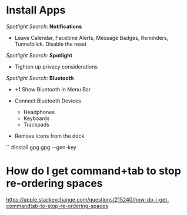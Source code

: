 # Install Apps

_Spotlight Search_: **Notifications**
- Leave Calendar, Facetime Alerts, Message Badges, Reminders, Tunnelblick. Disable the reset

_Spotlight Search_: **Spotlight**
- Tighten up privacy considerations

_Spotlight Search_: **Bluetooth**
- +1 Show Bluetooth in Menu Bar
- Connect Bluetooth Devices
  - Headphones
  - Keyboards
  - Trackpads


- Remove icons from the dock




``
#install gpg
gpg --gen-key

# How do I get command+tab to stop re-ordering spaces

https://apple.stackexchange.com/questions/215240/how-do-i-get-commandtab-to-stop-re-ordering-spaces
